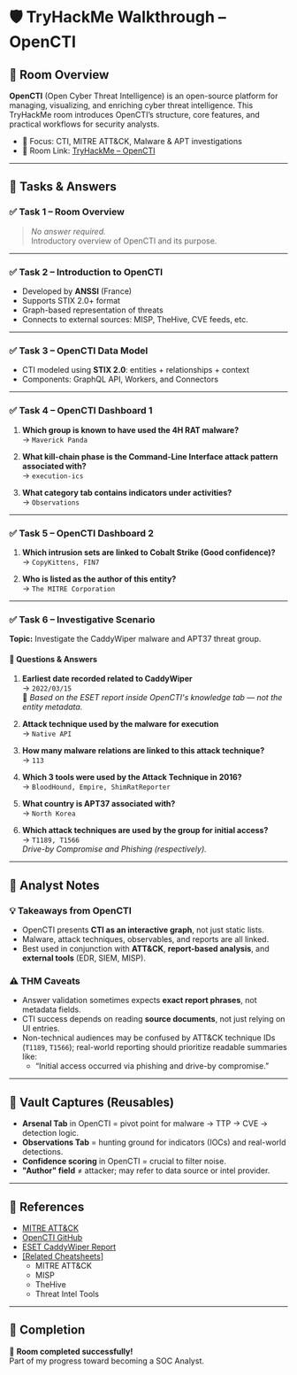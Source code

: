 # 🛡️ TryHackMe Walkthrough – OpenCTI

## 📘 Room Overview

**OpenCTI** (Open Cyber Threat Intelligence) is an open-source platform for managing, visualizing, and enriching cyber threat intelligence. This TryHackMe room introduces OpenCTI’s structure, core features, and practical workflows for security analysts.

- 🧠 Focus: CTI, MITRE ATT&CK, Malware & APT investigations
- 🔗 Room Link: [TryHackMe – OpenCTI](https://tryhackme.com/room/opencti)

---

## 🧭 Tasks & Answers

### ✅ Task 1 – Room Overview
> _No answer required._  
Introductory overview of OpenCTI and its purpose.

---

### ✅ Task 2 – Introduction to OpenCTI
- Developed by **ANSSI** (France)
- Supports STIX 2.0+ format
- Graph-based representation of threats
- Connects to external sources: MISP, TheHive, CVE feeds, etc.

---

### ✅ Task 3 – OpenCTI Data Model
- CTI modeled using **STIX 2.0**: entities + relationships + context
- Components: GraphQL API, Workers, and Connectors

---

### ✅ Task 4 – OpenCTI Dashboard 1
1. **Which group is known to have used the 4H RAT malware?**  
   → `Maverick Panda`

2. **What kill-chain phase is the Command-Line Interface attack pattern associated with?**  
   → `execution-ics`

3. **What category tab contains indicators under activities?**  
   → `Observations`

---

### ✅ Task 5 – OpenCTI Dashboard 2
1. **Which intrusion sets are linked to Cobalt Strike (Good confidence)?**  
   → `CopyKittens, FIN7`

2. **Who is listed as the author of this entity?**  
   → `The MITRE Corporation`

---

### ✅ Task 6 – Investigative Scenario

**Topic:** Investigate the CaddyWiper malware and APT37 threat group.

#### 📌 Questions & Answers

1. **Earliest date recorded related to CaddyWiper**  
   → `2022/03/15`  
   🧠 _Based on the ESET report inside OpenCTI's knowledge tab — not the entity metadata._

2. **Attack technique used by the malware for execution**  
   → `Native API`

3. **How many malware relations are linked to this attack technique?**  
   → `113`

4. **Which 3 tools were used by the Attack Technique in 2016?**  
   → `BloodHound, Empire, ShimRatReporter`

5. **What country is APT37 associated with?**  
   → `North Korea`

6. **Which attack techniques are used by the group for initial access?**  
   → `T1189, T1566`  
   _Drive-by Compromise and Phishing (respectively)._

---

## 🧠 Analyst Notes

### 💡 Takeaways from OpenCTI
- OpenCTI presents **CTI as an interactive graph**, not just static lists.
- Malware, attack techniques, observables, and reports are all linked.
- Best used in conjunction with **ATT&CK**, **report-based analysis**, and **external tools** (EDR, SIEM, MISP).

### ⚠️ THM Caveats
- Answer validation sometimes expects **exact report phrases**, not metadata fields.
- CTI success depends on reading **source documents**, not just relying on UI entries.
- Non-technical audiences may be confused by ATT&CK technique IDs (`T1189`, `T1566`); real-world reporting should prioritize readable summaries like:
  - “Initial access occurred via phishing and drive-by compromise.”

---

## 📂 Vault Captures (Reusables)

- **Arsenal Tab** in OpenCTI = pivot point for malware → TTP → CVE → detection logic.
- **Observations Tab** = hunting ground for indicators (IOCs) and real-world detections.
- **Confidence scoring** in OpenCTI = crucial to filter noise.
- **"Author" field** ≠ attacker; may refer to data source or intel provider.

---

## 🔗 References

- [MITRE ATT&CK](https://attack.mitre.org/)
- [OpenCTI GitHub](https://github.com/OpenCTI-Platform/opencti)
- [ESET CaddyWiper Report](https://www.welivesecurity.com/en/eset-research/caddywiper-data-wiper-ukraine/)
- [[Related Cheatsheets]](../cheatsheets)  
  - MITRE ATT&CK  
  - MISP  
  - TheHive  
  - Threat Intel Tools  

---

## 🏁 Completion

🎉 **Room completed successfully!**  
Part of my progress toward becoming a SOC Analyst.


